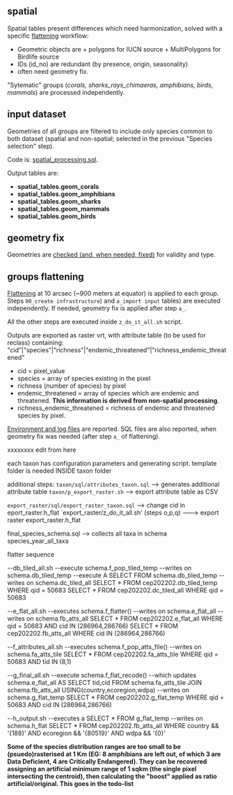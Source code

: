 ## spatial

Spatial tables present differences which need harmonization, solved with a specific [flattening](https://github.com/andreamandrici/dopa_workflow) workflow: 
  +  Geometric objects are
    +  polygons for IUCN source
    +  MultiPolygons for Birdlife source
  +  IDs (id_no) are redundant (by presence, origin, seasonality)
  +  often need geometry fix.

"Sytematic" groups (_corals, sharks_rays_chimaeras, amphibians, birds, mammals_) are processed independently.

## input dataset

Geometries of all groups are filtered to include only species common to both dataset (spatial and non-spatial; selected in the previous "Species selection" step).

Code is: [spatial_processing.sql](./spatial/spatial_processing.sql).

Output tables are:

+  **spatial_tables.geom_corals**
+  **spatial_tables.geom_amphibians**
+  **spatial_tables.geom_sharks**
+  **spatial_tables.geom_mammals**
+  **spatial_tables.geom_birds**

## geometry fix

Geometries are [checked (and, when needed, fixed)](./geometry_fix/) for validity and type.

## groups flattening

[Flattening](https://andreamandrici.github.io/dopa_workflow/flattening/) at 10 arcsec (~900 meters at equator) is applied to each group. Steps `00_create infrastructure`) and `a_import input` tables) are executed independently. If needed, geometry fix is applied after step `a_`.

All the other steps are executed inside `z_do_it_all.sh` script.

Outputs are exported as raster vrt, with attribute table (to be used for reclass) containing:
"cid"|"species"|"richness"|"endemic_threatened"|"richness_endemic_threatened"
+  cid = pixel_value
+  species = array of species existing in the pixel
+  richness (number of species) by pixel
+  endemic_threatened = array of species which are endemic and threatened. **This information is derived from non-spatial processing**.    
+  richness_endemic_threatened = richness of endemic and threatened species by pixel.

[Environment and log files](./spatial/flattening/) are reported. SQL files are also reported, when geometry fix was needed (after step `a_` of flattening).

xxxxxxxx edit from here

each taxon has configuration parameters and generating script.
template folder is needed INSIDE taxon folder

additional steps:
`taxon/sql/attributes_taxon.sql` --> generates additional attribute table
`taxon/p_export_raster.sh` --> export attribute table as CSV

`export_raster/sql/export_raster_taxon.sql` --> change cid in eport_raster.h_flat
`export_raster/z_do_it_all.sh' (steps o,p,q) ---> export raster export_raster.h_flat

final_species_schema.sql --> collects all taxa in schema species_year_all_taxa

flatter sequence

--db_tiled_all.sh
--execute schema.f_pop_tiled_temp
--writes on schema.db_tiled_temp
--execute A SELECT FROM schema.db_tiled_temp
--writes on schema.dc_tiled_all
SELECT * FROM cep202202.db_tiled_temp WHERE qid = 50683 
SELECT * FROM cep202202.dc_tiled_all WHERE qid = 50683 

--e_flat_all.sh
--executes schema.f_flatter()
--writes on schema.e_flat_all
--writes on schema.fb_atts_all
SELECT * FROM cep202202.e_flat_all WHERE qid = 50683 AND cid IN (286964,286766)
SELECT * FROM cep202202.fb_atts_all WHERE cid IN (286964,286766)

--f_attributes_all.sh
--executes schema.f_pop_atts_file()
--writes on schema.fa_atts_tile
SELECT * FROM cep202202.fa_atts_tile WHERE qid = 50683 AND tid IN (8,1)

--g_final_all.sh
--execute schema.f_flat_recode()
--which updates schema.e_flat_all AS SELECT tid,cid FROM schema.fa_atts_tile JOIN schema.fb_atts_all USING(country,ecoregion,wdpa)
--writes on schema.g_flat_temp
SELECT * FROM cep202202.g_flat_temp WHERE qid = 50683 AND cid IN (286964,286766)

--h_output.sh
--executes a SELECT * FROM g_flat_temp
--writes on schema.h_flat
SELECT * FROM cep202202.fb_atts_all WHERE country && '{188}' AND ecoregion && '{80519}' AND wdpa && '{0}'


**Some of the species distribution ranges are too small to be (psuedo)rasterised at 1 Km (EG: 8 amphibians are left out, of which 3 are Data Deficient, 4 are Critically Endangered). They can be recovered assigning an artificial minimum range of 1 sqkm (the single pixel intersecting the centroid), then calculating the "boost" applied as ratio artificial/original. This goes in the todo-list**

